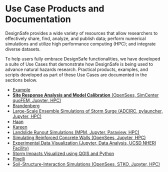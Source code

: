# Use Case Products and Documentation

DesignSafe provides a wide variety of resources that allow researchers to effectively share, find, analyze, and publish data; perform numerical simulations and utilize high performance computing (HPC); and integrate diverse datasets.  

To help users fully embrace DesignSafe functionalities, we have developed a suite of Use Cases that demonstrate how DesignSafe is being used to advance natural hazards research.  Practical products, examples, and scripts developed as part of these Use Cases are documented in the sections below.  

* [Example](example/usecase.md)
* [**Site Response Analysis and Model Calibration** (OpenSees, SimCenter quoFEM, Jupyter, HPC)](arduino/usecase.md)
* [Brandenberg](brandenberg/usecase.md)
* [Large-Scale Ensemble Simulations of Storm Surge (ADCIRC, pylauncher, Jupyter, HPC)](dawson/usecase.md)
* [Haan](haan/usecase.md)
* [Kareen](kareen/usecase.md)
* [Landslide Runout Simulations (MPM, Jupyter, Paraview, HPC)](kumar/usecase.md)
* [Simulating Reinforced Concrete Walls (OpenSees, Jupyter, HPC)](lowes/usecase.md)
* [Experimental Data Visualization (Jupyter, Data Analysis, UCSD NHERI Facility)](mosqueda/usecase.md)
* [Storm Impacts Visualized using QGIS and Python](padgett/usecase.md)
* [Pinelli](pinelli/usecase.md)
* [Soil-Structure-Interaction Simulations (OpenSees, STKO, Jupyter, HPC)](rathje/usecase.md)
